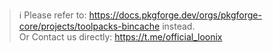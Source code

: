 > ℹ️ Please refer to: https://docs.pkgforge.dev/orgs/pkgforge-core/projects/toolpacks-bincache instead.<br>
> Or Contact us directly: https://t.me/official_loonix
